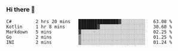 ### Hi there 👋

<!--START_SECTION:waka-->
```text
C#         2 hrs 20 mins   ███████████████▓░░░░░░░░░   63.08 % 
Kotlin     1 hr 8 mins     ███████▓░░░░░░░░░░░░░░░░░   30.60 % 
Markdown   5 mins          ▓░░░░░░░░░░░░░░░░░░░░░░░░   02.25 % 
Go         2 mins          ▒░░░░░░░░░░░░░░░░░░░░░░░░   01.25 % 
INI        2 mins          ▒░░░░░░░░░░░░░░░░░░░░░░░░   01.24 % 
```
<!--END_SECTION:waka-->

<!--
**jerry-shao/jerry-shao** is a ✨ _special_ ✨ repository because its `README.md` (this file) appears on your GitHub profile.

Here are some ideas to get you started:

- 🔭 I’m currently working on ...
- 🌱 I’m currently learning ...
- 👯 I’m looking to collaborate on ...
- 🤔 I’m looking for help with ...
- 💬 Ask me about ...
- 📫 How to reach me: ...
- 😄 Pronouns: ...
- ⚡ Fun fact: ...
-->
